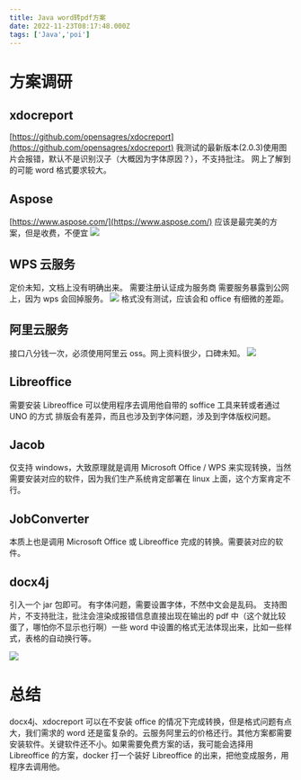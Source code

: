 ```yaml
---
title: Java word转pdf方案
date: 2022-11-23T08:17:48.000Z
tags: ['Java','poi']
---
```

  
# 方案调研

## xdocreport

[https://github.com/opensagres/xdocreport](https://github.com/opensagres/xdocreport)
我测试的最新版本(2.0.3 )使用图片会报错，默认不是识别汉子（大概因为字体原因？），不支持批注。
网上了解到的可能 word 格式要求较大。

## Aspose

[https://www.aspose.com/](https://www.aspose.com/)
应该是最完美的方案，但是收费，不便宜
![](images/1669194121506-cf95425d-ebfc-463e-b6b6-09b50c900d2f.png)

## WPS 云服务

定价未知，文档上没有明确出来。
需要注册认证成为服务商
需要服务暴露到公网上，因为 wps 会回掉服务。
![](images/1669261180257-216a1bea-f829-497a-90cd-e43f191a6de3.png)
格式没有测试，应该会和 office 有细微的差距。

## 阿里云服务

接口八分钱一次，必须使用阿里云 oss。网上资料很少，口碑未知。
![](images/1669262327034-9513b07a-166b-41e3-9af9-1fea6f8f8fac.png)

## Libreoffice

需要安装 Libreoffice
可以使用程序去调用他自带的 soffice 工具来转或者通过 UNO 的方式
排版会有差异，而且也涉及到字体问题，涉及到字体版权问题。

## Jacob

仅支持 windows，大致原理就是调用 Microsoft Office / WPS 来实现转换，当然需要安装对应的软件，因为我们生产系统肯定部署在 linux 上面，这个方案肯定不行。

## JobConverter

本质上也是调用 Microsoft Office 或 Libreoffice 完成的转换。需要装对应的软件。

## docx4j 

引入一个 jar 包即可。
有字体问题，需要设置字体，不然中文会是乱码。
支持图片，不支持批注，批注会渲染成报错信息直接出现在输出的 pdf 中（这个就比较蛋了，哪怕你不显示也行啊）一些 word 中设置的格式无法体现出来，比如一些样式，表格的自动换行等。

![](images/1669196381100-0676c37a-98f7-4cb0-b4af-5ce496ee2a6a.png)

# 总结

docx4j、xdocreport 可以在不安装 office 的情况下完成转换，但是格式问题有点大，我们需求的 word 还是蛮复杂的。云服务阿里云的价格还行。其他方案都需要安装软件。关键软件还不小。如果需要免费方案的话，我可能会选择用 Libreoffice 的方案，docker 打一个装好 Libreoffice 的出来，把他变成服务，用程序去调用他。